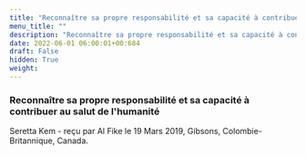 ```yaml
---
title: "Reconnaître sa propre responsabilité et sa capacité à contribuer au salut de l'humanité"
menu_title: ""
description: "Reconnaître sa propre responsabilité et sa capacité à contribuer au salut de l'humanité"
date: 2022-06-01 06:00:01+00:684
draft: False
hidden: True
weight:
---
```

### Reconnaître sa propre responsabilité et sa capacité à contribuer au salut de l'humanité

Seretta Kem - reçu par Al Fike le 19 Mars 2019, Gibsons, Colombie-Britannique, Canada.



